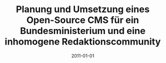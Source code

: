 ---
abstract: ''
authors:
- Christoph Ebner
date: '2011-01-01'
featured: false
publication_types:
- '7'
publishDate: '2011-01-01'
title: Planung und Umsetzung eines Open-Source CMS für ein Bundesministerium und eine
  inhomogene Redaktionscommunity
url_pdf: ''
---